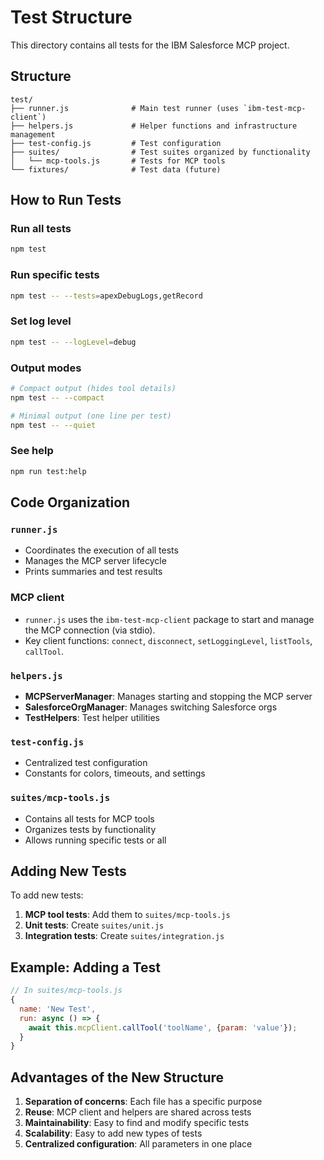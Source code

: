 # Test Structure

This directory contains all tests for the IBM Salesforce MCP project.

## Structure

```
test/
├── runner.js              # Main test runner (uses `ibm-test-mcp-client`)
├── helpers.js             # Helper functions and infrastructure management
├── test-config.js         # Test configuration
├── suites/                # Test suites organized by functionality
│   └── mcp-tools.js       # Tests for MCP tools
└── fixtures/              # Test data (future)
```

## How to Run Tests

### Run all tests
```bash
npm test
```

### Run specific tests
```bash
npm test -- --tests=apexDebugLogs,getRecord
```

### Set log level
```bash
npm test -- --logLevel=debug
```

### Output modes
```bash
# Compact output (hides tool details)
npm test -- --compact

# Minimal output (one line per test)
npm test -- --quiet
```

### See help
```bash
npm run test:help
```

## Code Organization

### `runner.js`
- Coordinates the execution of all tests
- Manages the MCP server lifecycle
- Prints summaries and test results

### MCP client
- `runner.js` uses the `ibm-test-mcp-client` package to start and manage the MCP connection (via stdio).
- Key client functions: `connect`, `disconnect`, `setLoggingLevel`, `listTools`, `callTool`.

### `helpers.js`
- **MCPServerManager**: Manages starting and stopping the MCP server
- **SalesforceOrgManager**: Manages switching Salesforce orgs
- **TestHelpers**: Test helper utilities

### `test-config.js`
- Centralized test configuration
- Constants for colors, timeouts, and settings

### `suites/mcp-tools.js`
- Contains all tests for MCP tools
- Organizes tests by functionality
- Allows running specific tests or all

## Adding New Tests

To add new tests:

1. **MCP tool tests**: Add them to `suites/mcp-tools.js`
2. **Unit tests**: Create `suites/unit.js`
3. **Integration tests**: Create `suites/integration.js`

## Example: Adding a Test

```javascript
// In suites/mcp-tools.js
{
  name: 'New Test',
  run: async () => {
    await this.mcpClient.callTool('toolName', {param: 'value'});
  }
}
```

## Advantages of the New Structure

1. **Separation of concerns**: Each file has a specific purpose
2. **Reuse**: MCP client and helpers are shared across tests
3. **Maintainability**: Easy to find and modify specific tests
4. **Scalability**: Easy to add new types of tests
5. **Centralized configuration**: All parameters in one place
